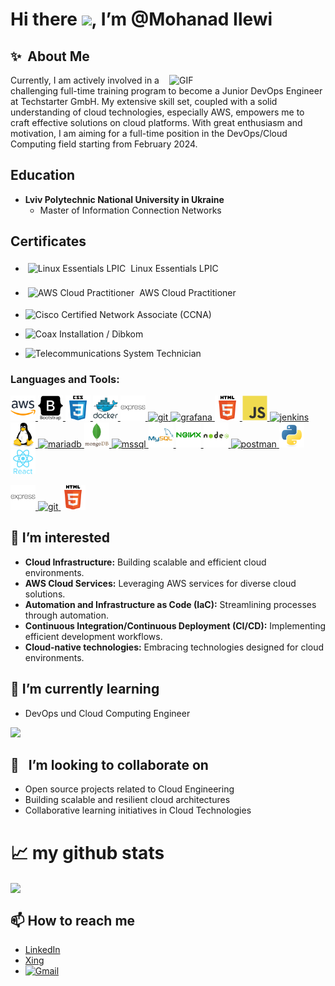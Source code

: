 # Hi there <a href="https://www.gautamkrishnar.com/"><img src="https://media.giphy.com/media/hvRJCLFzcasrR4ia7z/giphy.gif" width="5%"></a>, I’m @Mohanad Ilewi


## ✨&nbsp; About Me 
 <img align="right" alt="GIF" src="https://raw.githubusercontent.com/rahul-jha98/rahul-jha98/main/techstack.gif" length="200px" width="250px"/>
  <p>
    Currently, I am actively involved in a challenging full-time training program to become a Junior DevOps Engineer 
    at Techstarter GmbH. My extensive skill set, coupled with a solid understanding of cloud technologies, especially AWS, empowers me to craft effective solutions on cloud platforms.
    With great enthusiasm and motivation, I am aiming for a full-time position in the DevOps/Cloud Computing field starting from February 2024.
  </p> 

## Education
* **Lviv Polytechnic National University in Ukraine**
  * Master of Information Connection Networks

## Certificates
* <img title="Linux Essentials LPIC" alt="Linux Essentials LPIC" src="https://raw.githubusercontent.com/Thomas-George-T/Thomas-George-T/master/assets/linux-tux.svg" width="40" style="vertical-align:down; margin:4px"/> Linux Essentials LPIC
* <img title="AWS Cloud Practitioner" alt="AWS Cloud Practitioner" src="https://raw.githubusercontent.com/Thomas-George-T/Thomas-George-T/master/assets/aws.svg" width="60" height="40" style="vertical-align:down; margin:4px"/> AWS Cloud Practitioner
* ![Cisco Certified Network Associate (CCNA)](https://img.shields.io/badge/CCNA-Cisco%20Certified%20Network%20Associate-blue?style=for-the-badge&logo=cisco)

* ![Coax Installation / Dibkom](https://img.shields.io/badge/Coax%20Installation%20Dibkom-009688?style=for-the-badge)

* ![Telecommunications System Technician](https://img.shields.io/badge/Telecommunications%20System%20Technician-009688?style=for-the-badge)


<h3 align="left">Languages and Tools:</h3>
<p align="left"> <a href="https://aws.amazon.com" target="_blank" rel="noreferrer"> <img src="https://raw.githubusercontent.com/devicons/devicon/master/icons/amazonwebservices/amazonwebservices-original-wordmark.svg" alt="aws" width="40" height="40"/> </a> <a href="https://getbootstrap.com" target="_blank" rel="noreferrer"> <img src="https://raw.githubusercontent.com/devicons/devicon/master/icons/bootstrap/bootstrap-plain-wordmark.svg" alt="bootstrap" width="40" height="40"/> </a> <a href="https://www.w3schools.com/css/" target="_blank" rel="noreferrer"> <img src="https://raw.githubusercontent.com/devicons/devicon/master/icons/css3/css3-original-wordmark.svg" alt="css3" width="40" height="40"/> </a> <a href="https://www.docker.com/" target="_blank" rel="noreferrer"> <img src="https://raw.githubusercontent.com/devicons/devicon/master/icons/docker/docker-original-wordmark.svg" alt="docker" width="40" height="40"/> </a> <a href="https://expressjs.com" target="_blank" rel="noreferrer"> <img src="https://raw.githubusercontent.com/devicons/devicon/master/icons/express/express-original-wordmark.svg" alt="express" width="40" height="40"/> </a> <a href="https://git-scm.com/" target="_blank" rel="noreferrer"> <img src="https://www.vectorlogo.zone/logos/git-scm/git-scm-icon.svg" alt="git" width="40" height="40"/> </a> <a href="https://grafana.com" target="_blank" rel="noreferrer"> <img src="https://www.vectorlogo.zone/logos/grafana/grafana-icon.svg" alt="grafana" width="40" height="40"/> </a> <a href="https://www.w3.org/html/" target="_blank" rel="noreferrer"> <img src="https://raw.githubusercontent.com/devicons/devicon/master/icons/html5/html5-original-wordmark.svg" alt="html5" width="40" height="40"/> </a> <a href="https://developer.mozilla.org/en-US/docs/Web/JavaScript" target="_blank" rel="noreferrer"> <img src="https://raw.githubusercontent.com/devicons/devicon/master/icons/javascript/javascript-original.svg" alt="javascript" width="40" height="40"/> </a> <a href="https://www.jenkins.io" target="_blank" rel="noreferrer"> <img src="https://www.vectorlogo.zone/logos/jenkins/jenkins-icon.svg" alt="jenkins" width="40" height="40"/> </a> <a href="https://www.linux.org/" target="_blank" rel="noreferrer"> <img src="https://raw.githubusercontent.com/devicons/devicon/master/icons/linux/linux-original.svg" alt="linux" width="40" height="40"/> </a> <a href="https://mariadb.org/" target="_blank" rel="noreferrer"> <img src="https://www.vectorlogo.zone/logos/mariadb/mariadb-icon.svg" alt="mariadb" width="40" height="40"/> </a> <a href="https://www.mongodb.com/" target="_blank" rel="noreferrer"> <img src="https://raw.githubusercontent.com/devicons/devicon/master/icons/mongodb/mongodb-original-wordmark.svg" alt="mongodb" width="40" height="40"/> </a> <a href="https://www.microsoft.com/en-us/sql-server" target="_blank" rel="noreferrer"> <img src="https://www.svgrepo.com/show/303229/microsoft-sql-server-logo.svg" alt="mssql" width="40" height="40"/> </a> <a href="https://www.mysql.com/" target="_blank" rel="noreferrer"> <img src="https://raw.githubusercontent.com/devicons/devicon/master/icons/mysql/mysql-original-wordmark.svg" alt="mysql" width="40" height="40"/> </a> <a href="https://www.nginx.com" target="_blank" rel="noreferrer"> <img src="https://raw.githubusercontent.com/devicons/devicon/master/icons/nginx/nginx-original.svg" alt="nginx" width="40" height="40"/> </a> <a href="https://nodejs.org" target="_blank" rel="noreferrer"> <img src="https://raw.githubusercontent.com/devicons/devicon/master/icons/nodejs/nodejs-original-wordmark.svg" alt="nodejs" width="40" height="40"/> </a> <a href="https://postman.com" target="_blank" rel="noreferrer"> <img src="https://www.vectorlogo.zone/logos/getpostman/getpostman-icon.svg" alt="postman" width="40" height="40"/> </a> <a href="https://www.python.org" target="_blank" rel="noreferrer"> <img src="https://raw.githubusercontent.com/devicons/devicon/master/icons/python/python-original.svg" alt="python" width="40" height="40"/> </a> <a href="https://reactjs.org/" target="_blank" rel="noreferrer"> <img src="https://raw.githubusercontent.com/devicons/devicon/master/icons/react/react-original-wordmark.svg" alt="react" width="40" height="40"/> </a> </p>
<p align="left"> <a href="https://expressjs.com" target="_blank" rel="noreferrer"> <img src="https://raw.githubusercontent.com/devicons/devicon/master/icons/express/express-original-wordmark.svg" alt="express" width="40" height="40"/> </a> <a href="https://git-scm.com/" target="_blank" rel="noreferrer"> <img src="https://www.vectorlogo.zone/logos/git-scm/git-scm-icon.svg" alt="git" width="40" height="40"/> </a> <a href="https://www.w3.org/html/" target="_blank" rel="noreferrer"> <img src="https://raw.githubusercontent.com/devicons/devicon/master/icons/html5/html5-original-wordmark.svg" alt="html5" width="40" height="40"/> </a> </p>

## 👀 I’m interested

- **Cloud Infrastructure:** Building scalable and efficient cloud environments.
- **AWS Cloud Services:** Leveraging AWS services for diverse cloud solutions.
- **Automation and Infrastructure as Code (IaC):** Streamlining processes through automation.
- **Continuous Integration/Continuous Deployment (CI/CD):** Implementing efficient development workflows.
- **Cloud-native technologies:** Embracing technologies designed for cloud environments.


## 🌱 I’m currently learning
- DevOps und Cloud Computing Engineer

<a href="https://github.com/almohanadilewi/github-readme-stats">
  <img  align="25" src="https://github-readme-stats.vercel.app/api/top-langs/?username=almohanadilewi&layout=pie&langs_count=10&card_width=400" />
</a>

## 🤝 &nbsp; I’m looking to collaborate on
- Open source projects related to Cloud Engineering
- Building scalable and resilient cloud architectures
- Collaborative learning initiatives in Cloud Technologies

# 📈 my github stats
<a href="https://github.com/almohanadilewi/github-readme-stats">
  <img align="center" height=150 src="https://github-readme-stats.vercel.app/api?username=almohanadilewi&show_icons=true&theme=radical" />
</a>

## 📫 How to reach me
* [LinkedIn](https://www.linkedin.com/in/mohanad-ilewi)
* [Xing](https://www.xing.com/profile/AlMohanad_Ilewi)
* [![Gmail](https://img.shields.io/badge/Gmail-D14836?style=for-the-badge&logo=gmail&logoColor=white)](mailto:mohanad.ilewi.83@gmail.com)

